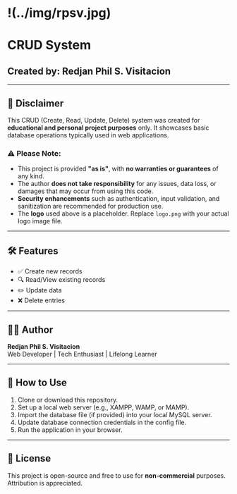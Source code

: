 # !(../img/rpsv.jpg)
# CRUD System

## Created by: **Redjan Phil S. Visitacion**

---

## 📌 Disclaimer

This CRUD (Create, Read, Update, Delete) system was created for **educational and personal project purposes** only. It showcases basic database operations typically used in web applications.

### ⚠️ Please Note:
- This project is provided **"as is"**, with **no warranties or guarantees** of any kind.
- The author **does not take responsibility** for any issues, data loss, or damages that may occur from using this code.
- **Security enhancements** such as authentication, input validation, and sanitization are recommended for production use.
- The **logo** used above is a placeholder. Replace `logo.png` with your actual logo image file.

---

## 🛠️ Features

- ✅ Create new records  
- 🔍 Read/View existing records  
- ✏️ Update data  
- ❌ Delete entries  

---

## 👨‍💻 Author

**Redjan Phil S. Visitacion**  
Web Developer | Tech Enthusiast | Lifelong Learner

---

## 📂 How to Use

1. Clone or download this repository.
2. Set up a local web server (e.g., XAMPP, WAMP, or MAMP).
3. Import the database file (if provided) into your local MySQL server.
4. Update database connection credentials in the config file.
5. Run the application in your browser.

---

## 📝 License

This project is open-source and free to use for **non-commercial** purposes. Attribution is appreciated.

